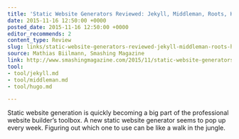 ```yaml
---
title: 'Static Website Generators Reviewed: Jekyll, Middleman, Roots, Hugo'
date: 2015-11-16 12:50:00 +0000
posted_date: 2015-11-16 12:50:00 +0000
editor_recommends: 2
content_type: Review
slug: links/static-website-generators-reviewed-jekyll-middleman-roots-hugo
source: Mathias Biilmann, Smashing Magazine
link: http://www.smashingmagazine.com/2015/11/static-website-generators-jekyll-middleman-roots-hugo-review/
tool:
- tool/jekyll.md
- tool/middleman.md
- tool/hugo.md

---
```

Static website generation is quickly becoming a big part of the professional website builder’s toolbox. A new static website generator seems to pop up every week. Figuring out which one to use can be like a walk in the jungle.
